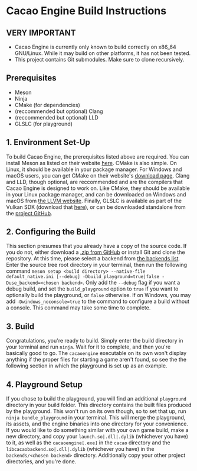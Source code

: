 # Cacao Engine Build Instructions

## VERY IMPORTANT
* Cacao Engine is currently only known to build correctly on x86_64 GNU/Linux. While it may build on other platforms, it has not been tested.
* This project contains Git submodules. Make sure to clone recursively.

## Prerequisites
* Meson
* Ninja
* CMake (for dependencies)
* (reccommended but optional) Clang
* (reccommended but optional) LLD
* GLSLC (for playground)

## 1. Environment Set-Up
To build Cacao Engine, the prerequisites listed above are required. You can install Meson as listed on their website [here](https://mesonbuild.com/SimpleStart.html#installing-meson). CMake is also simple. On Linux, it should be available in your package manager. For Windows and macOS users, you can get CMake on their website's [download page](https://cmake.org/download/#latest). Clang and LLD, though optional, are reccommended and are the compilers that Cacao Engine is designed to work on. Like CMake, they should be available in your Linux package manager, and can be downloaded on Windows and macOS from [the LLVM website](https://releases.llvm.org/). Finally, GLSLC is available as part of the Vulkan SDK (download that [here](https://vulkan.lunarg.com/sdk/home)), or can be downloaded standalone from the [project GitHub](https://github.com/google/shaderc/blob/main/downloads.md).

## 2. Configuring the Build
This section presumes that you already have a copy of the source code. If you do not, either download a [.zip from GitHub](https://github.com/RobotLeopard86/CacaoEngine/archive/refs/heads/engine2.zip) or install Git and clone the repository. At this time, please select a backend from [the backends list](BACKENDS.md). Enter the source tree root directory in your terminal, then run the following command `meson setup <build directory> --native-file default_native.ini [--debug] -Dbuild_playground=true|false -Duse_backend=<chosen backend>`. Only add the `--debug` flag if you want a debug build, and set the `build_playground` option to `true` if you want to optionally build the playground, or `false` otherwise. If on Windows, you may add `-Dwindows_noconsole=true` to the command to configure a build without a console. This command may take some time to complete.

## 3. Build
Congratulations, you're ready to build. Simply enter the build directory in your terminal and run `ninja`. Wait for it to complete, and then you're basically good to go. The `cacaoengine` executable on its own won't display anything if the proper files for starting a game aren't found, so see the the following section in which the playground is set up as an example.

## 4. Playground Setup
If you chose to build the playground, you will find an additional `playground` directory in your build folder. This directory contains the built files produced by the playground. This won't run on its own though, so to set that up, run `ninja bundle_playground` in your terminal. This will merge the playground, its assets, and the engine binaries into one directory for your convenience. If you would like to do something similar with your own game build, make a new directory, and copy your `launch.so|.dll|.dylib` (whichever you have) to it, as well as the `cacaoengine[.exe]` in the `cacao` directory and the `libcacaobackend.so|.dll|.dylib` (whichever you have) in the `backends/<chosen backend>` directory. Additionally copy your other project directories, and you're done.